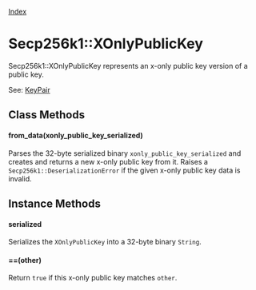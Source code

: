[Index](index.md)

Secp256k1::XOnlyPublicKey
=========================

Secp256k1::XOnlyPublicKey represents an x-only public key version of a public key.

See: [KeyPair](key_pair.md)

Class Methods
-------------

#### from_data(xonly_public_key_serialized)

Parses the 32-byte serialized binary `xonly_public_key_serialized` and creates
and returns a new x-only public key from it. Raises a
`Secp256k1::DeserializationError` if the given x-only public key data is
invalid.

Instance Methods
----------------

#### serialized

Serializes the `XOnlyPublicKey` into a 32-byte binary `String`.

#### ==(other)

Return `true` if this x-only public key matches `other`.
